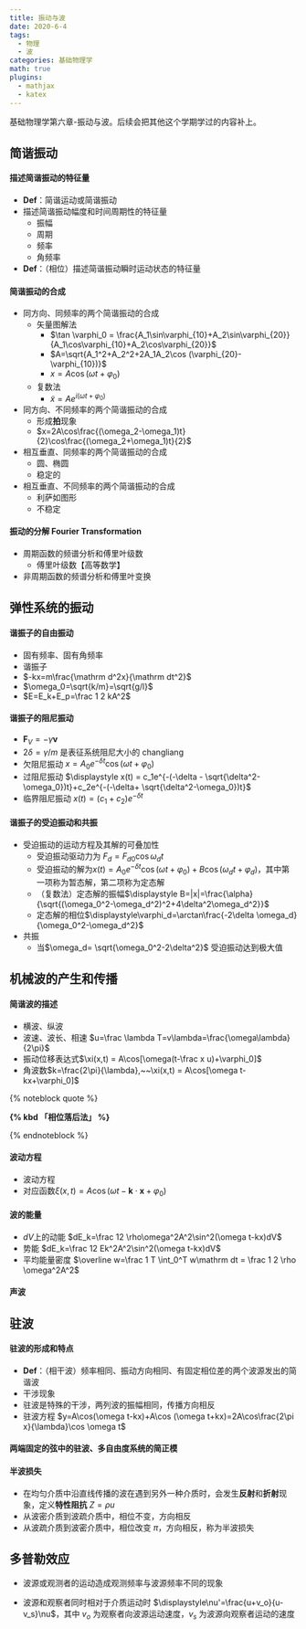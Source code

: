 ```yaml
---
title: 振动与波
date: 2020-6-4
tags:
  - 物理
  - 波
categories: 基础物理学
math: true
plugins:
  - mathjax
  - katex
---
```


基础物理学第六章-振动与波。后续会把其他这个学期学过的内容补上。

<!-- more -->

## 简谐振动

#### 描述简谐振动的特征量

- **Def**：简谐运动或简谐振动
- 描述简谐振动幅度和时间周期性的特征量
  - 振幅
  - 周期
  - 频率
  - 角频率
- **Def**：（相位）描述简谐振动瞬时运动状态的特征量

#### 简谐振动的合成

- 同方向、同频率的两个简谐振动的合成
  - 矢量图解法
    - $\tan \varphi_0 = \frac{A_1\sin\varphi_{10}+A_2\sin\varphi_{20}}{A_1\cos\varphi_{10}+A_2\cos\varphi_{20}}$
    - $A=\sqrt{A_1^2+A_2^2+2A_1A_2\cos (\varphi_{20}-\varphi_{10})}$
    - $x=A\cos (\omega t+\varphi_0)$
  - 复数法
    - $\displaystyle\tilde x = Ae^{i(\omega t+\varphi_0)}$
- 同方向、不同频率的两个简谐振动的合成
  - 形成**拍**现象
  - $x=2A\cos\frac{(\omega_2-\omega_1)t}{2}\cos\frac{(\omega_2+\omega_1)t}{2}$
- 相互垂直、同频率的两个简谐振动的合成
  - 圆、椭圆
  - 稳定的
- 相互垂直、不同频率的两个简谐振动的合成
  - 利萨如图形
  - 不稳定

#### 振动的分解 Fourier Transformation

- 周期函数的频谱分析和傅里叶级数
  - 傅里叶级数【高等数学】
- 非周期函数的频谱分析和傅里叶变换

## 弹性系统的振动

#### 谐振子的自由振动

- 固有频率、固有角频率
- 谐振子
- $-kx=m\frac{\mathrm d^2x}{\mathrm dt^2}$
- $\omega_0=\sqrt{k/m}=\sqrt{g/l}$
- $E=E_k+E_p=\frac 1 2 kA^2$

#### 谐振子的阻尼振动

- $\boldsymbol F_V=-\gamma\boldsymbol v$
- $2\delta = \gamma/m$ 是表征系统阻尼大小的 changliang
- 欠阻尼振动 $x=A_0e^{-\delta t}\cos(\omega t+\varphi_0)$
- 过阻尼振动 $\displaystyle x(t) = c_1e^{-(-\delta - \sqrt{\delta^2-\omega_0})t}+c_2e^{-(-\delta+ \sqrt{\delta^2-\omega_0})t}$
- 临界阻尼振动 $x(t) = (c_1+c_2)e^{-\delta t}$

#### 谐振子的受迫振动和共振

- 受迫振动的运动方程及其解的可叠加性
  - 受迫振动驱动力为 $F_d= F_{d0}\cos \omega_dt$
  - 受迫振动的解为$x(t) = A_0e^{-\delta t}\cos (\omega t+\varphi_0)+B\cos(\omega_dt+\varphi_d)$，其中第一项称为暂态解，第二项称为定态解
  - （复数法）定态解的振幅$\displaystyle B=|x|=\frac{\alpha}{\sqrt{(\omega_0^2-\omega_d^2)^2+4\delta^2\omega_d^2}}$
  - 定态解的相位$\displaystyle\varphi_d=\arctan\frac{-2\delta \omega_d}{\omega_0^2-\omega_d^2}$
- 共振
  - 当$\omega_d= \sqrt{\omega_0^2-2\delta^2}$ 受迫振动达到极大值

## 机械波的产生和传播

#### 简谐波的描述

- 横波、纵波
- 波速、波长、相速 $u=\frac \lambda T=v\lambda=\frac{\omega\lambda}{2\pi}$
- 振动位移表达式$\xi(x,t) = A\cos[\omega(t-\frac x u)+\varphi_0]$
- 角波数$k=\frac{2\pi}{\lambda},~~\xi(x,t) = A\cos[\omega t-kx+\varphi_0]$

{% noteblock quote %}

**{% kbd 「相位落后法」 %}**

{% endnoteblock %}

#### 波动方程

- 波动方程
- 对应函数$\xi(x,t) = A\cos(\omega t-\boldsymbol k\cdot \boldsymbol x+\varphi_0)$

#### 波的能量

- $dV$上的动能 $dE_k=\frac 12 \rho\omega^2A^2\sin^2(\omega t-kx)dV$
- 势能 $dE_k=\frac 12 Ek^2A^2\sin^2(\omega t-kx)dV$
- 平均能量密度 $\overline w=\frac 1 T \int_0^T w\mathrm dt = \frac 1 2 \rho \omega^2A^2$

#### 声波

## 驻波

#### 驻波的形成和特点

- **Def**：（相干波）频率相同、振动方向相同、有固定相位差的两个波源发出的简谐波
- 干涉现象
- 驻波是特殊的干涉，两列波的振幅相同，传播方向相反
- 驻波方程 $y=A\cos(\omega t-kx)+A\cos (\omega t+kx)=2A\cos\frac{2\pi x}{\lambda}\cos \omega t$

#### 两端固定的弦中的驻波、多自由度系统的简正模

#### 半波损失

- 在均匀介质中沿直线传播的波在遇到另外一种介质时，会发生**反射**和**折射**现象，定义**特性阻抗** $Z=\rho u$
- 从波密介质到波疏介质中，相位不变，方向相反
- 从波疏介质到波密介质中，相位改变 $\pi$，方向相反，称为半波损失

## 多普勒效应

- 波源或观测者的运动造成观测频率与波源频率不同的现象

- 波源和观察者同时相对于介质运动时 $\displaystyle\nu'=\frac{u+v_o}{u-v_s}\nu$，其中 $v_o$ 为观察者向波源运动速度，$v_s$ 为波源向观察者运动的速度
